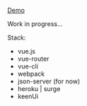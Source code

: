 [Demo](http://jaded-vest.surge.sh/#/)

Work in progress...

Stack:
* vue.js
* vue-router
* vue-cli
* webpack
* json-server (for now)
* heroku | surge
* keenUi
